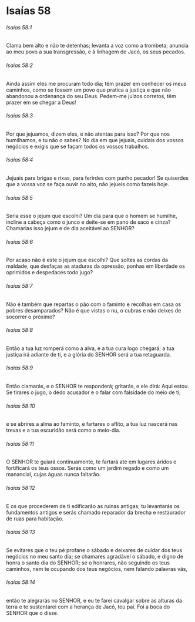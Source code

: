 # Isaías 58

###### Isaías 58:1

Clama bem alto e não te detenhas; levanta a voz como a trombeta; anuncia ao meu povo a sua transgressão, e à linhagem de Jacó, os seus pecados.

###### Isaías 58:2

Ainda assim eles me procuram todo dia; têm prazer em conhecer os meus caminhos, como se fossem um povo que pratica a justiça e que não abandonou a ordenança do seu Deus. Pedem-me juízos corretos, têm prazer em se chegar a Deus!

###### Isaías 58:3

Por que jejuamos, dizem eles, e não atentas para isso? Por que nos humilhamos, e tu não o sabes? No dia em que jejuais, cuidais dos vossos negócios e exigis que se façam todos os vossos trabalhos.

###### Isaías 58:4

Jejuais para brigas e rixas, para ferirdes com punho pecador! Se quiserdes que a vossa voz se faça ouvir no alto, não jejueis como fazeis hoje.

###### Isaías 58:5

Seria esse o jejum que escolhi? Um dia para que o homem se humilhe, incline a cabeça como o junco e deite-se em pano de saco e cinza? Chamarias isso jejum e de dia aceitável ao SENHOR?

###### Isaías 58:6

Por acaso não é este o jejum que escolhi? Que soltes as cordas da maldade, que desfaças as ataduras da opressão, ponhas em liberdade os oprimidos e despedaces todo jugo?

###### Isaías 58:7

Não é também que repartas o pão com o faminto e recolhas em casa os pobres desamparados? Não é que vistas o nu, o cubras e não deixes de socorrer o próximo?

###### Isaías 58:8

Então a tua luz romperá como a alva, e a tua cura logo chegará; a tua justiça irá adiante de ti, e a glória do SENHOR será a tua retaguarda.

###### Isaías 58:9

Então clamarás, e o SENHOR te responderá; gritarás, e ele dirá: Aqui estou. Se tirares o jugo, o dedo acusador e o falar com falsidade do meio de ti;

###### Isaías 58:10

e se abrires a alma ao faminto, e fartares o aflito, a tua luz nascerá nas trevas e a tua escuridão será como o meio-dia.

###### Isaías 58:11

O SENHOR te guiará continuamente, te fartará até em lugares áridos e fortificará os teus ossos. Serás como um jardim regado e como um manancial, cujas águas nunca faltarão.

###### Isaías 58:12

E os que procederem de ti edificarão as ruínas antigas; tu levantarás os fundamentos antigos e serás chamado reparador da brecha e restaurador de ruas para habitação.

###### Isaías 58:13

Se evitares que o teu pé profane o sábado e deixares de cuidar dos teus negócios no meu santo dia; se chamares agradável o sábado, e digno de honra o santo dia do SENHOR; se o honrares, não seguindo os teus caminhos, nem te ocupando dos teus negócios, nem falando palavras vãs,

###### Isaías 58:14

então te alegrarás no SENHOR, e eu te farei cavalgar sobre as alturas da terra e te sustentarei com a herança de Jacó, teu pai. Foi a boca do SENHOR que o disse.

